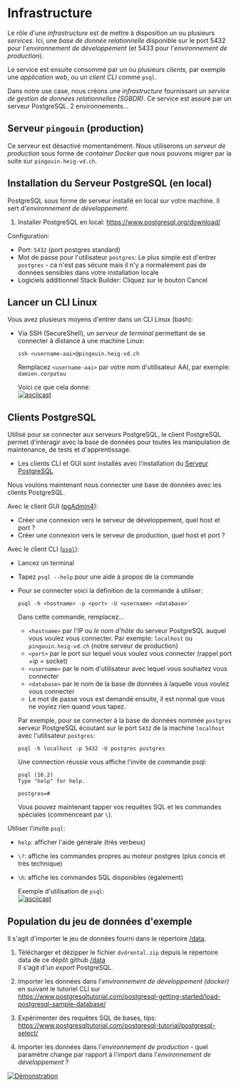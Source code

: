 Infrastructure
=

Le rôle d'une *infrastructure* est de mettre à disposition un ou plusieurs *services*. Ici, une *base de donnée relationnelle* disponible sur le port 5432 pour l'*environnement de développement* (et 5433 pour l'*environnement de production*).

Le service est ensuite consommé par un ou plusieurs *clients*, par exemple une *application web*, ou un *client CLI* comme `psql`.

Dans notre use case, nous créons une *infrastructure* fournissant un *service de gestion de données relationnelles (SGBDR)*. Ce service est assuré par un serveur PostgreSQL. 2 environnements...

Serveur `pingouin` (production)
-
Ce serveur est désactivé momentanément. Nous utiliserons un *serveur de production* sous forme de *container Docker* que nous pouvons migrer par la suite sur `pingouin.heig-vd.ch`.


Installation du Serveur PostgreSQL (en local)
-
PostgreSQL sous forme de serveur installé en local sur votre machine. Il sert d'*environnement de développement*.

1. Installer PostgreSQL en local: https://www.postgresql.org/download/

Configuration:
- Port: `5432` (port postgres standard)
- Mot de passe pour l'utilisateur `postgres`: Le plus simple est d'entrer `postgres` - ca n'est pas sécure mais il n'y a normalement pas de données sensibles dans votre installation locale
- Logiciels additionnel Stack Builder: Cliquez sur le bouton Cancel

<!--
Installation du Serveur PostgreSQL (container Docker)
-
PostgreSQL sous forme de container Docker. Il permet de monter rapidement sur votre machine un serveur PostgreSQL identique à un *environnement de production*.

1. Installer Docker: https://docs.docker.com/get-docker/
   <br>**Sous Windows, nous devons parfois:**
   - Il faut activer une option de virtualisation dans le BIOS - video en hindglish, mais très efficace et les CC la traduisent bien: https://www.youtube.com/watch?v=Vj35f6L9TCA
   -Autres solutions remontées par les utilisateurs dans ce thread, je suppose qu'il faudra essayer les plus simples/rapides évidents en premier lieu... j'ai de la pein à dire à priori: https://forums.docker.com/t/an-unexpected-error-was-encountered-while-executing-a-wsl-command/137525/16
2. Télécharger le fichier `compose.yaml` et le placer dans le *répertoire de travail* de votre choix pour ce projet
   (par exemple `postgres-docker`):
   https://github.com/damiencorpataux/infradon1/blob/main/infra/docker/compose.yml
3. Ouvrez un terminal:
   - Sous Windows: Lancer "PowerShell"
   - Sous MacOS: Lancer "Terminal"
4. Entrez dans votre *répertoire de travail*, par exemple:
   ```sh
   cd docker-composer
   ```
5. Lancer le container Docker tournant le serveur PostgreSQL:
   ```sh
   docker compose up
   ```
   [![asciicast](https://asciinema.org/a/i6yDNrf01nTOXZH9Gk3aJ6RVF.svg)](https://asciinema.org/a/i6yDNrf01nTOXZH9Gk3aJ6RVF)
6. Utiliser le serveur: nous pouvons nous connecter avec un client PostgreSQL, par exemple: `sql` (CLI) ou `pgAdmin4` (GUI)
7. Shutdown le serveur: appuyer sur les touches `ctrl`+`c`.

Configuration:
- Port: `5433` (port postgres non-standard)
-->


Lancer un CLI Linux
-
Vous avez plusieurs moyens d'entrer dans un CLI Linux (bash):

- Via SSH (SecureShell), un *serveur de terminal* permettant de se connecter à distance à une machine Linux:
  ```
  ssh <username-aai>@pingouin.heig-vd.ch
  ```
  Remplacez `<username-aai>` par votre nom d'utilisateur AAI, par exemple: `damien.corpatau`

  Voici ce que cela donne:
  <br>[![asciicast](https://asciinema.org/a/9ETlED4CMHsxa6R9s3mfVyg2B.svg)](https://asciinema.org/a/9ETlED4CMHsxa6R9s3mfVyg2B)

<!--
- Via un container Linux tournant sous Docker, en exécutant cette commande dans un terminal, après être entré dans votre *répertoire de travail*:
  ```sh
  cd docker-compose
  docker compose exec postgres bash
  ```
  Ceci ouvre une invite de commande en ligne (un CLI) dans votre machine Linux containerisée par Docker.

  Si vous recevez le message d'erreur:
  ```
  service "postgres" is not running
  ```
  Vous d'abord devez lancer le container postgres en exécutant cette commande dans votre *répertoire de travail*:
  ```sh
  docker compose up -d
  ```
  <br>[![asciicast](https://asciinema.org/a/Rir5OQ6SfiTiSb2MYSJr2rSl8.svg)](https://asciinema.org/a/Rir5OQ6SfiTiSb2MYSJr2rSl8)
- Via une machine virtuelle Linux tournant sous VMWare ou VirtualBox, par exemple. Nous ne voyons pas ce sujet dans ce cours.
-->


Clients PostgreSQL
-
Utilisé pour se connecter aux serveurs PostgreSQL, le client PostgreSQL permet d'interagir avec la base de données pour toutes les manipulation de maintenance, de tests et d'apprentissage.
- Les clients CLI et GUI sont installés avec l'installation du [Serveur PostgreSQL](#installation-du-serveur-postgresql-en-local)

Nous voulons maintenant nous connecter une base de données avec les clients PostgreSQL.

Avec le client GUI ([pgAdmin4](https://www.pgadmin.org/)):
- Créer une connexion vers le serveur de développement, quel host et port ?
- Créer une connexion vers le serveur de production, quel host et port ?

Avec le client CLI ([`psql`](https://docs.postgresql.fr/13/app-psql.html)):
- Lancez un terminal
- Tapez `psql --help` pour une aide à propos de la commande
- Pour se connecter voici la définition de la commande à utiliser:
  ```
  psql -h <hostname> -p <port> -U <username> <database>`
  ```
  Dans cette commande, remplacez...
  - `<hostname>` par l'IP ou *le nom d'hôte* du serveur PostgreSQL auquel vous voulez vous connecter. Par exemple: `localhost` ou `pingouin.heig-vd.ch` (notre serveur de production)
  - `<port>` par le port sur lequel vous voulez vous connecter (rappel port +ip = socket)
  - `<username>` par le nom d'utilisateur avec lequel vous souhaitez vous connecter
  - `<database>` par le nom de la base de données à laquelle vous voulez vous connecter
  - Le mot de passe vous est demandé ensuite, il est normal que vous ne voyiez rien quand vous tapez.

  Par exemple, pour se connecter à la base de données nommée `postgres` serveur PostgreSQL écoutant sur le port `5432` de la machine `localhost` avec l'utilisateur `postgres`:
  ```
  psql -h localhost -p 5432 -U postgres postgres
  ```
  Une connection réussie vous affiche l'invite de commande psql:
  ```
  psql (16.2)
  Type "help" for help.

  postgres=# 
  ```
  Vous pouvez maintenant tapper vos requêtes SQL et les commandes spéciales (commenceant par `\`).

Utiliser l'invite `psql`:
- `help`: afficher l'aide générale (très verbeux)
- `\?`: affiche les commandes propres au moteur postgres (plus concis et très technique)
- `\h`: affiche les commandes SQL disponibles (également)

  Exemple d'utilisation de `psql`:
  <br>[![asciicast](https://asciinema.org/a/v1RtQbVwJkiGylTLUhpGnFBkf.svg)](https://asciinema.org/a/v1RtQbVwJkiGylTLUhpGnFBkf)


Population du jeu de données d'exemple
-
Il s'agit d'importer le jeu de données fourni dans le répertoire [/data](/data).

1. Télécharger et dézipper le fichier `dvdrental.zip` depuis le répertoire data de ce dépôt github [/data](/data)
   <br>Il s'agit d'un *export* PostgreSQL.

2. Importer les données dans l'*environnement de développement (docker)* en suivant le tutoriel CLI sur https://www.postgresqltutorial.com/postgresql-getting-started/load-postgresql-sample-database/

3. Expérimenter des requêtes SQL de bases, tips: https://www.postgresqltutorial.com/postgresql-tutorial/postgresql-select/

4. Importer les données dans l'*environnement de production* - quel paramètre change par rapport à l'import dans l'*environnement de développement* ?

[![Démonstration](https://asciinema.org/a/EVZs5veCbKuXhTlbAKkONR0EA.svg)](https://asciinema.org/a/EVZs5veCbKuXhTlbAKkONR0EA)

<!-- 
Notre infrastructure système
-
Après avoir suivi les étapes ci-dessus pour la mise en place de PostgreSQL dans 2 environnements, nous avons l'architecture suivante pour notre infrastructure de données:

![Notre architecture système](../../infradon1.wiki/img/notre-achitecture-systeme.drawio.png)
-->

